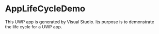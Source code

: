 # AppLifeCycleDemo
This UWP app is generated by Visual Studio. Its purpose is to demonstrate the life cycle for a UWP app.
